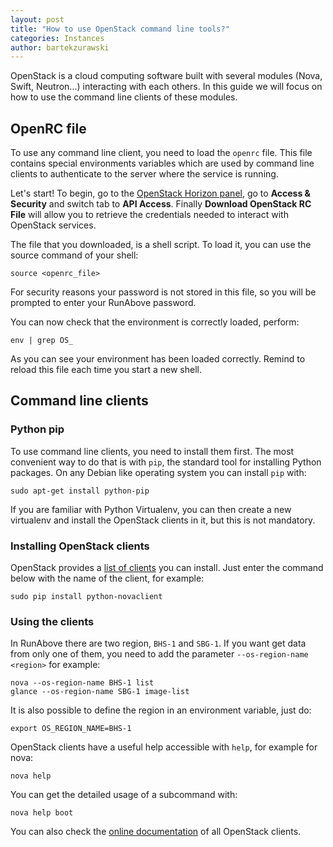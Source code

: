 ```yaml
---
layout: post
title: "How to use OpenStack command line tools?"
categories: Instances
author: bartekzurawski
---
```


OpenStack is a cloud computing software built with several modules (Nova,
Swift, Neutron...) interacting with each others. In this guide we will focus on
how to use the command line clients of these modules.

OpenRC file
-----------

To use any command line client, you need to load the `openrc` file. This file
contains special environments variables which are used by command line clients
to authenticate to the server where the service is running.

Let's start! To begin, go to the [OpenStack Horizon
panel](https://cloud.runabove.com/horizon/project/access_and_security/), go to
__Access & Security__ and switch tab to __API Access__. Finally __Download
OpenStack RC File__ will allow you to retrieve the credentials needed to
interact with OpenStack services.

The file that you downloaded, is a shell script. To load it, you can use the
source command of your shell:

    source <openrc_file>

For security reasons your password is not stored in this file, so you will be
prompted to enter your RunAbove password.

You can now check that the environment is correctly loaded, perform:

    env | grep OS_

As you can see your environment has been loaded correctly. Remind to reload
this file each time you start a new shell.

Command line clients
--------------------

### Python pip

To use command line clients, you need to install them first. The most
convenient way to do that is with `pip`, the standard tool for installing
Python packages. On any Debian like operating system you can install `pip`
with:

    sudo apt-get install python-pip

If you are familiar with Python Virtualenv, you can then create a new
virtualenv and install the OpenStack clients in it, but this is not mandatory.

### Installing OpenStack clients

OpenStack provides a [list of
clients](https://wiki.openstack.org/wiki/OpenStackClients) you can install.
Just enter the command below with the name of the client, for example:

    sudo pip install python-novaclient

### Using the clients

In RunAbove there are two region, `BHS-1` and `SBG-1`. If you want get data
from only one of them, you need to add the parameter `--os-region-name
<region>` for example:

    nova --os-region-name BHS-1 list
    glance --os-region-name SBG-1 image-list

It is also possible to define the region in an environment variable, just do:

    export OS_REGION_NAME=BHS-1

OpenStack clients have a useful help accessible with `help`, for example for
nova:

    nova help

You can get the detailed usage of a subcommand with:

    nova help boot

You can also check the [online
documentation](http://docs.openstack.org/cli-reference/content/) of all
OpenStack clients.

